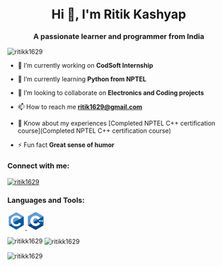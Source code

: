 <h1 align="center">Hi 👋, I'm Ritik Kashyap</h1>
<h3 align="center">A passionate learner and programmer from India</h3>

<p align="left"> <img src="https://komarev.com/ghpvc/?username=ritikk1629&label=Profile%20views&color=0e75b6&style=flat" alt="ritikk1629" /> </p>

- 🔭 I’m currently working on **CodSoft Internship**

- 🌱 I’m currently learning **Python from NPTEL**

- 👯 I’m looking to collaborate on **Electronics and Coding projects**

- 📫 How to reach me **ritik1629@gmail.com**

- 📄 Know about my experiences [Completed NPTEL C++ certification course](Completed NPTEL C++ certification course)

- ⚡ Fun fact **Great sense of humor**

<h3 align="left">Connect with me:</h3>
<p align="left">
<a href="https://linkedin.com/in/ritik1629" target="blank"><img align="center" src="https://raw.githubusercontent.com/rahuldkjain/github-profile-readme-generator/master/src/images/icons/Social/linked-in-alt.svg" alt="ritik1629" height="30" width="40" /></a>
</p>

<h3 align="left">Languages and Tools:</h3>
<p align="left"> <a href="https://www.cprogramming.com/" target="_blank" rel="noreferrer"> <img src="https://raw.githubusercontent.com/devicons/devicon/master/icons/c/c-original.svg" alt="c" width="40" height="40"/> </a> <a href="https://www.w3schools.com/cpp/" target="_blank" rel="noreferrer"> <img src="https://raw.githubusercontent.com/devicons/devicon/master/icons/cplusplus/cplusplus-original.svg" alt="cplusplus" width="40" height="40"/> </a> </p>

<p><img align="left" src="https://github-readme-stats.vercel.app/api/top-langs?username=ritikk1629&show_icons=true&locale=en&layout=compact" alt="ritikk1629" /></p>

<p>&nbsp;<img align="center" src="https://github-readme-stats.vercel.app/api?username=ritikk1629&show_icons=true&locale=en" alt="ritikk1629" /></p>

<p><img align="center" src="https://github-readme-streak-stats.herokuapp.com/?user=ritikk1629&" alt="ritikk1629" /></p>
